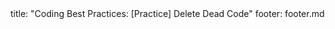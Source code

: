 <frontmatter>
title: "Coding Best Practices: [Practice] Delete Dead Code"
footer: footer.md
</frontmatter>

<include src="navbar.md" boilerplate />

<include src="unit-inPage-asFlat.md" boilerplate />